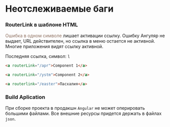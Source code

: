 # Неотслеживаемые баги

### RouterLink в шаблоне HTML

<span style="color: #8F7161;">Ошибка в одном символе</span> лишает активации ссылку. Ошибку Ангуляр не выдает, URL действителен, но ссылка в меню остается не активной. Многие приложения видят ссылку активной.

Последняя ссылка, символ: `l`

```html
<a routerLink="/apr">Component 1</a>

<a routerLink="/ystm">Component 2</a>

<a routerlink="/easter">Пасхалия</a>
```


### Build Aplication

При сборке проекта в продакшн `Angular` не может оперировать большими файлами. Все внешние ресурсы придется держать в файлах `json`.